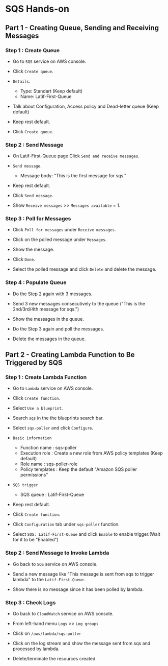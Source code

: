 # SQS Hands-on

## Part 1 - Creating Queue, Sending and Receiving Messages

### Step 1 : Create Queue

- Go to `SQS` service on AWS console.

- Click `Create queue`.

- `Details`.
    - Type: Standart (Keep default)
    - Name: Latif-First-Queue

- Talk about Configuration, Access policy and Dead-letter queue (Keep default)

- Keep rest default.

- Click `Create queue`.

### Step 2 : Send Message

- On Latif-First-Queue page Click `Send and receive messages`.

- `Send message`.
    - Message body: "This is the first message for sqs."

- Keep rest default.

- Click `Send message`.

- Show `Receive messages` >> `Messages available` = 1.

### Step 3 : Poll for Messages

- Click `Poll for messages` under `Receive messages`.

- Click on the polled message under `Messages`.

- Show the message.

- Click `Done`.

- Select the polled message and click `Delete` and delete the message.


### Step 4 : Populate Queue

- Do the Step 2 again with 3 messages.

- Send 3 new messages consecutively to the queue ("This is the 2nd/3rd/4th message for sqs.")

- Show the messages in the queue.

- Do the Step 3 again and poll the messages.

- Delete the messages in the queue.

## Part 2 - Creating Lambda Function to Be Triggered by SQS

### Step 1 : Create Lambda Function

- Go to `Lambda` service on AWS console.

- Click `Create function`.

- Select `Use a blueprint`.

- Search `sqs` in the the blueprints search bar.

- Select `sqs-poller` and click `Configure`.

- `Basic information`
    - Function name : sqs-poller
    - Execution role : Create a new role from AWS policy templates (Keep default)
    - Role name : sqs-poller-role
    - Policy templates : Keep the default "Amazon SQS poller permissions"

- `SQS trigger`
    - SQS queue : Latif-First-Queue

- Keep rest default.

- Click `Create function`.

- Click `Configuration` tab under `sqs-poller` function.

- Select `SQS: Latif-First-Queue` and click `Enable` to enable trigger.(Wait for it to be "Enabled")

### Step 2 : Send Message to Invoke Lambda

- Go back to `SQS` service on AWS console.

- Send a new message like "This message is sent from sqs to trigger lambda" to the `Latif-First-Queue`.

- Show there is no message since it has been polled by lambda.

### Step 3 : Check Logs

- Go back to `CloudWatch` service on AWS console.

- From left-hand menu `Logs` >> `Log groups`

- Click on `/aws/lambda/sqs-poller`

- Click on the log stream and show the message sent from sqs and processed by lambda.

- Delete/terminate the resources created.
